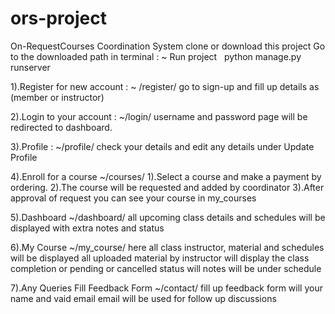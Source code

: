 # ors-project
On-RequestCourses Coordination System
clone or download this project
Go to the downloaded path in terminal :
  ~ Run project 
    python manage.py runserver
  
  
1).Register for new account :
  ~ /register/
  go to sign-up and fill up details as (member or instructor)

2).Login to your account :
  ~/login/
  username and password
  page will be redirected to dashboard.

3).Profile :
  ~/profile/
  check your details and edit any details under Update Profile

4).Enroll for a course
  ~/courses/
   1).Select a course and make a payment by ordering.
   2).The course will be requested and added by coordinator
   3).After approval of request you can see your course in my_courses
   
5).Dashboard 
  ~/dashboard/
  all upcoming class details and schedules will be displayed 
  with extra notes and status
  
6).My Course
  ~/my_course/
  here all class  instructor, material and schedules will be displayed
  all uploaded material by instructor will display 
  the class completion or pending or cancelled status will notes will be under schedule
  
7).Any Queries Fill Feedback Form
  ~/contact/
  fill up feedback form will your name and vaid email
  email will be used for follow up discussions
  
  
